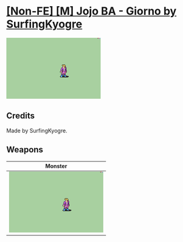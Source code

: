 # [\[Non-FE\] \[M\] Jojo BA - Giorno by SurfingKyogre](./)
 

<img src="./8.%20Monster/Monster_000.png" alt="[Non-FE] [M] Jojo BA - Giorno by SurfingKyogre standing" />

## Credits

Made by SurfingKyogre.

## Weapons
 

|Monster |
|  :---: |
| <img alt="Monster animation" src="./8.%20Monster/Monster.gif" /> |
